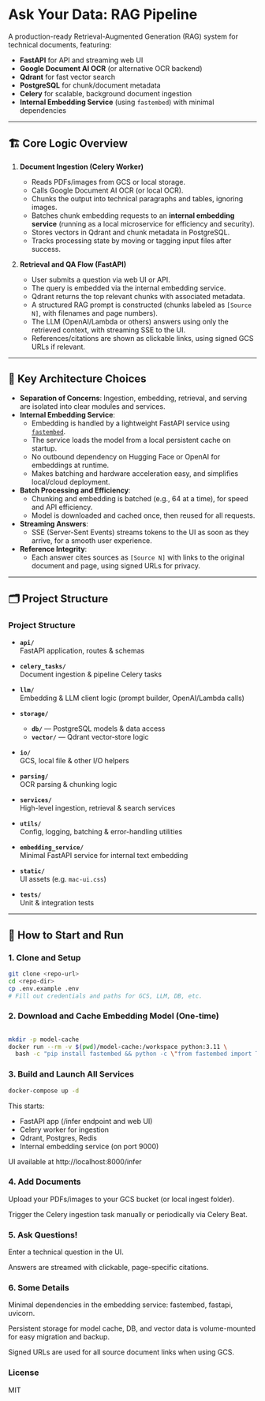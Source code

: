 # Ask Your Data: RAG Pipeline

A production-ready Retrieval-Augmented Generation (RAG) system for technical documents, featuring:

- **FastAPI** for API and streaming web UI  
- **Google Document AI OCR** (or alternative OCR backend)  
- **Qdrant** for fast vector search  
- **PostgreSQL** for chunk/document metadata  
- **Celery** for scalable, background document ingestion  
- **Internal Embedding Service** (using `fastembed`) with minimal dependencies  

---

## 🏗️ Core Logic Overview

1. **Document Ingestion (Celery Worker)**  
   - Reads PDFs/images from GCS or local storage.  
   - Calls Google Document AI OCR (or local OCR).  
   - Chunks the output into technical paragraphs and tables, ignoring images.  
   - Batches chunk embedding requests to an **internal embedding service** (running as a local microservice for efficiency and security).  
   - Stores vectors in Qdrant and chunk metadata in PostgreSQL.  
   - Tracks processing state by moving or tagging input files after success.

2. **Retrieval and QA Flow (FastAPI)**  
   - User submits a question via web UI or API.  
   - The query is embedded via the internal embedding service.  
   - Qdrant returns the top relevant chunks with associated metadata.  
   - A structured RAG prompt is constructed (chunks labeled as `[Source N]`, with filenames and page numbers).  
   - The LLM (OpenAI/Lambda or others) answers using only the retrieved context, with streaming SSE to the UI.  
   - References/citations are shown as clickable links, using signed GCS URLs if relevant.

---

## 🌟 Key Architecture Choices

- **Separation of Concerns**: Ingestion, embedding, retrieval, and serving are isolated into clear modules and services.  
- **Internal Embedding Service**:  
  - Embedding is handled by a lightweight FastAPI service using [`fastembed`](https://github.com/flagopen/fastembed).  
  - The service loads the model from a local persistent cache on startup.  
  - No outbound dependency on Hugging Face or OpenAI for embeddings at runtime.  
  - Makes batching and hardware acceleration easy, and simplifies local/cloud deployment.  
- **Batch Processing and Efficiency**:  
  - Chunking and embedding is batched (e.g., 64 at a time), for speed and API efficiency.  
  - Model is downloaded and cached once, then reused for all requests.  
- **Streaming Answers**:  
  - SSE (Server-Sent Events) streams tokens to the UI as soon as they arrive, for a smooth user experience.  
- **Reference Integrity**:  
  - Each answer cites sources as `[Source N]` with links to the original document and page, using signed URLs for privacy.

---

## 🗂 Project Structure

### Project Structure

- **`api/`**  
  FastAPI application, routes & schemas

- **`celery_tasks/`**  
  Document ingestion & pipeline Celery tasks

- **`llm/`**  
  Embedding & LLM client logic (prompt builder, OpenAI/Lambda calls)

- **`storage/`**  
  - **`db/`** — PostgreSQL models & data access  
  - **`vector/`** — Qdrant vector‐store logic

- **`io/`**  
  GCS, local file & other I/O helpers

- **`parsing/`**  
  OCR parsing & chunking logic

- **`services/`**  
  High-level ingestion, retrieval & search services

- **`utils/`**  
  Config, logging, batching & error-handling utilities

- **`embedding_service/`**  
  Minimal FastAPI service for internal text embedding

- **`static/`**  
  UI assets (e.g. `mac-ui.css`)

- **`tests/`**  
  Unit & integration tests


---

## 🚀 How to Start and Run

### 1. Clone and Setup
```bash
git clone <repo-url>
cd <repo-dir>
cp .env.example .env
# Fill out credentials and paths for GCS, LLM, DB, etc.
```

### 2. Download and Cache Embedding Model (One-time)
```bash

mkdir -p model-cache
docker run --rm -v $(pwd)/model-cache:/workspace python:3.11 \
  bash -c "pip install fastembed && python -c \"from fastembed import TextEmbedding; TextEmbedding('BAAI/bge-base-en-v1.5', cache_dir='/workspace')\""
```

### 3. Build and Launch All Services
```bash
docker-compose up -d
```
This starts:

- FastAPI app (/infer endpoint and web UI)
- Celery worker for ingestion
- Qdrant, Postgres, Redis
- Internal embedding service (on port 9000)

UI available at http://localhost:8000/infer

### 4. Add Documents
Upload your PDFs/images to your GCS bucket (or local ingest folder).

Trigger the Celery ingestion task manually or periodically via Celery Beat.

### 5. Ask Questions!
Enter a technical question in the UI.

Answers are streamed with clickable, page-specific citations.



### 6. Some Details

Minimal dependencies in the embedding service: fastembed, fastapi, uvicorn.

Persistent storage for model cache, DB, and vector data is volume-mounted for easy migration and backup.

Signed URLs are used for all source document links when using GCS.

### License
MIT
